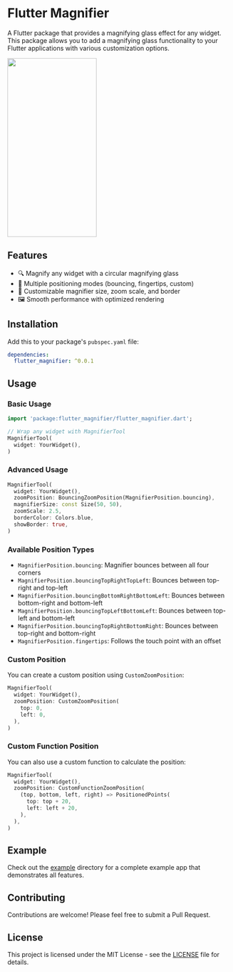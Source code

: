 
# Flutter Magnifier

A Flutter package that provides a magnifying glass effect for any widget. This package allows you to add a magnifying glass functionality to your Flutter applications with various customization options.


<img src="preview/home4.png" width="200" height="400">

## Features

- 🔍 Magnify any widget with a circular magnifying glass
- 🎯 Multiple positioning modes (bouncing, fingertips, custom)
- 🎨 Customizable magnifier size, zoom scale, and border
- 🖼️ Smooth performance with optimized rendering

## Installation

Add this to your package's `pubspec.yaml` file:

```yaml
dependencies:
  flutter_magnifier: ^0.0.1
```

## Usage

### Basic Usage

```dart
import 'package:flutter_magnifier/flutter_magnifier.dart';

// Wrap any widget with MagnifierTool
MagnifierTool(
  widget: YourWidget(),
)
```

### Advanced Usage

```dart
MagnifierTool(
  widget: YourWidget(),
  zoomPosition: BouncingZoomPosition(MagnifierPosition.bouncing),
  magnifierSize: const Size(50, 50),
  zoomScale: 2.5,
  borderColor: Colors.blue,
  showBorder: true,
)
```

### Available Position Types

- `MagnifierPosition.bouncing`: Magnifier bounces between all four corners
- `MagnifierPosition.bouncingTopRightTopLeft`: Bounces between top-right and top-left
- `MagnifierPosition.bouncingBottomRightBottomLeft`: Bounces between bottom-right and bottom-left
- `MagnifierPosition.bouncingTopLeftBottomLeft`: Bounces between top-left and bottom-left
- `MagnifierPosition.bouncingTopRightBottomRight`: Bounces between top-right and bottom-right
- `MagnifierPosition.fingertips`: Follows the touch point with an offset

### Custom Position

You can create a custom position using `CustomZoomPosition`:

```dart
MagnifierTool(
  widget: YourWidget(),
  zoomPosition: CustomZoomPosition(
    top: 0,
    left: 0,
  ),
)
```

### Custom Function Position

You can also use a custom function to calculate the position:

```dart
MagnifierTool(
  widget: YourWidget(),
  zoomPosition: CustomFunctionZoomPosition(
    (top, bottom, left, right) => PositionedPoints(
      top: top + 20,
      left: left + 20,
    ),
  ),
)
```

## Example

Check out the [example](lib/example) directory for a complete example app that demonstrates all features.

## Contributing

Contributions are welcome! Please feel free to submit a Pull Request.

## License

This project is licensed under the MIT License - see the [LICENSE](LICENSE) file for details.
